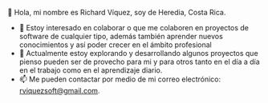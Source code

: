  👋 Hola, mi nombre es Richard Víquez, soy de Heredia, Costa Rica.
- 👀 Estoy interesado en colaborar o que me colaboren en proyectos de software de cualquier tipo, 
  además también aprender nuevos conocimientos y así poder crecer en el ámbito profesional
- 🌱 Actualmente estoy explorando y desarrollando algunos proyectos que pienso pueden ser de provecho para mi y para otros tanto 
  en el día a día en el trabajo como en el  aprendizaje diario.
- 📫 Me pueden contactar por medio de mi correo electrónico: rviquezsoft@gmail.com.

<!---
rviquezsoft/rviquezsoft is a ✨ special ✨ repository because its `README.md` (this file) appears on your GitHub profile.
You can click the Preview link to take a look at your changes.
--->
